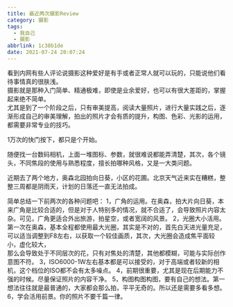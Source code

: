 ```yaml
---
title: 最近两次摄影Review
category: 摄影
tags:
  - 我自己
  - 摄影
abbrlink: 1c38b1de
date: 2021-07-24 20:07:24
---
```

看到内网有些人评论说摄影这种爱好是有手或者正常人就可以玩的，只能说他们看待事情真的很肤浅。  
摄影就是那种入门简单、精通极难，即使是业余爱好，也可以有很大差距的，掌握起来绝不简单。  
尤其是到了一个阶段之后，只有审美提高，阅读大量照片，进行大量实践之后，逐渐形成自己的审美理解，拍出的照片才会有质的提升，构图、色彩、光影的运用，都需要非常专业的技巧。 

1万次的快门按下，都只是个开始。
<!--more-->
随便找一台数码相机，上面一堆图标、参数，就很难说都能弄清楚，其次，各个镜头，不同焦段的使用与熟悉程度，擅长拍哪种风格，又是一大类问题。

近期去了两个地方，奥森北园拍向日葵，小区的花圃。北京天气近来实在糟糕，整整三周都是阴雨天，计划的日落还一直无法拍成。

简单总结一下前两次的各种问题吧：
1，广角的运用。在奥森，拍大片向日葵，本来广角是比较合适的，但是对于人特别多的情况，就不合适了，会导致照片内容太杂。可见，广角更适合外出旅游，拍星空，或者宽阔的风景。
2，光圈大小活用。第一次在奥森，基本全程都使用最大光圈，其实是不对的，首先白天进光量充足，可以适当调整到F8左右，以获取一个较佳画质，其次，大光圈会造成焦平面较小，虚化较大，  
那么会导致处于不同层次的花，只有对焦处的清楚，其他都模糊，可能与实际创作意图不符。
3，ISO6000-1W左右基本都是可以接受的，对于高端或者较新的相机，这个档位的ISO都不会有太多噪点。
4，前期很重要，尤其是现在后期能力不强的时候。尽量保证照片的内容干净。
5，构图构图构图，要有自己的想法。第一想法往往就是最普通的，大家都会那么拍，平平无奇的。所以还是需要多看多想。
6，学会活用前景。你的照片不要千篇一律。
